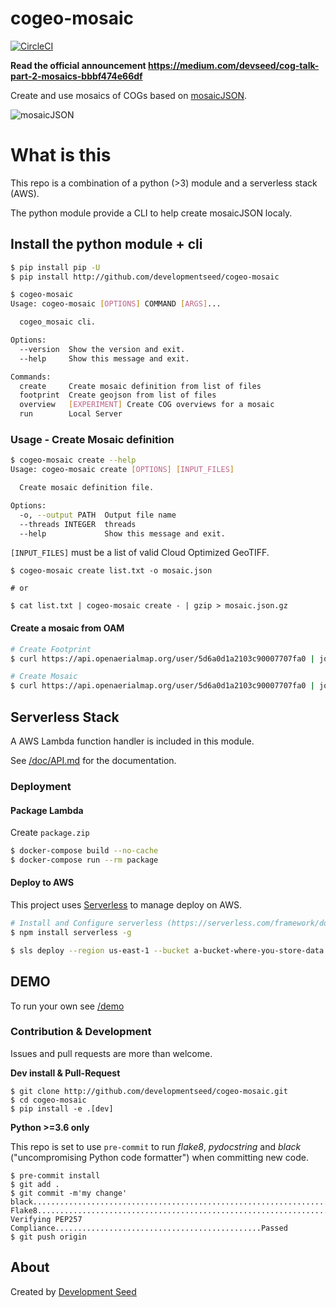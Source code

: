 # cogeo-mosaic

[![CircleCI](https://circleci.com/gh/developmentseed/cogeo-mosaic.svg?style=svg)](https://circleci.com/gh/developmentseed/cogeo-mosaic)

**Read the official announcement https://medium.com/devseed/cog-talk-part-2-mosaics-bbbf474e66df**


Create and use mosaics of COGs based on [mosaicJSON](https://github.com/developmentseed/mosaicjson-spec).

![mosaicJSON](https://user-images.githubusercontent.com/10407788/57888417-1fc75100-7800-11e9-93a3-b54d06fb4cd2.png)

# What is this 

This repo is a combination of a python (>3) module and a serverless stack (AWS).

The python module provide a CLI to help create mosaicJSON localy.


## Install the python module + cli
```bash
$ pip install pip -U
$ pip install http://github.com/developmentseed/cogeo-mosaic

$ cogeo-mosaic
Usage: cogeo-mosaic [OPTIONS] COMMAND [ARGS]...

  cogeo_mosaic cli.

Options:
  --version  Show the version and exit.
  --help     Show this message and exit.

Commands:
  create     Create mosaic definition from list of files
  footprint  Create geojson from list of files
  overview   [EXPERIMENT] Create COG overviews for a mosaic
  run        Local Server
```

### Usage - Create Mosaic definition
```bash
$ cogeo-mosaic create --help
Usage: cogeo-mosaic create [OPTIONS] [INPUT_FILES]

  Create mosaic definition file.

Options:
  -o, --output PATH  Output file name
  --threads INTEGER  threads
  --help             Show this message and exit.
 ```

`[INPUT_FILES]` must be a list of valid Cloud Optimized GeoTIFF.

```
$ cogeo-mosaic create list.txt -o mosaic.json

# or 

$ cat list.txt | cogeo-mosaic create - | gzip > mosaic.json.gz
```

#### Create a mosaic from OAM

```bash 
# Create Footprint
$ curl https://api.openaerialmap.org/user/5d6a0d1a2103c90007707fa0 | jq -r '.results.images[] | .uuid' | cogeo-mosaic footprint | gist -p -f test.geojson

# Create Mosaic
$ curl https://api.openaerialmap.org/user/5d6a0d1a2103c90007707fa0 | jq -r '.results.images[] | .uuid' | cogeo-mosaic create - | gzip >  5d6a0d1a2103c90007707fa0.json.gz
```

## Serverless Stack

A AWS Lambda function handler is included in this module.

See [/doc/API.md](/doc/API.md) for the documentation. 


### Deployment

#### Package Lambda

Create `package.zip`

```bash
$ docker-compose build --no-cache
$ docker-compose run --rm package
```

#### Deploy to AWS

This project uses [Serverless](https://serverless.com) to manage deploy on AWS.

```bash
# Install and Configure serverless (https://serverless.com/framework/docs/providers/aws/guide/credentials/)
$ npm install serverless -g 

$ sls deploy --region us-east-1 --bucket a-bucket-where-you-store-data
```

## DEMO

To run your own see [/demo](/demo)


### Contribution & Development

Issues and pull requests are more than welcome.

**Dev install & Pull-Request**

```
$ git clone http://github.com/developmentseed/cogeo-mosaic.git
$ cd cogeo-mosaic
$ pip install -e .[dev]
```


**Python >=3.6 only**

This repo is set to use `pre-commit` to run *flake8*, *pydocstring* and *black* ("uncompromising Python code formatter") when committing new code.

```
$ pre-commit install
$ git add .
$ git commit -m'my change'
black....................................................................Passed
Flake8...................................................................Passed
Verifying PEP257 Compliance..............................................Passed
$ git push origin
```


## About
Created by [Development Seed](<http://developmentseed.org>)

